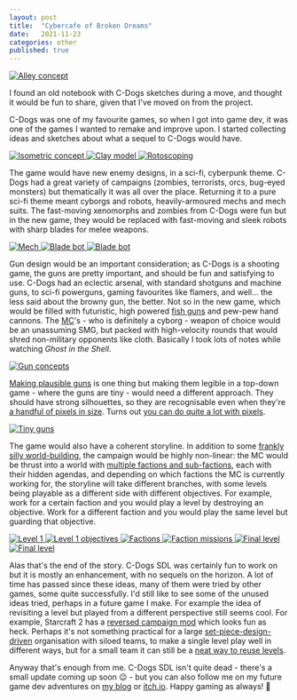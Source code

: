 ```yaml
---
layout: post
title:  "Cybercafe of Broken Dreams"
date:   2021-11-23
categories: other
published: true
---
```


<a
    href="https://raw.githubusercontent.com/cxong/cdogs-sdl/gh-pages/_posts/concept_alley.jpg"
    data-fancybox="gallery"
    data-caption="A blind Ice surrounded by a gang of Napoleons">
![Alley concept](https://raw.githubusercontent.com/cxong/cdogs-sdl/gh-pages/_posts/concept_alley_th.jpg)
</a>

I found an old notebook with C-Dogs sketches during a move, and thought it would be fun to share, given that I've moved on from the project.

C-Dogs was one of my favourite games, so when I got into game dev, it was one of the games I wanted to remake and improve upon. I started collecting ideas and sketches about what a sequel to C-Dogs would have.

<a
    href="https://raw.githubusercontent.com/cxong/cdogs-sdl/gh-pages/_posts/concept_iso.gif"
    data-fancybox="gallery-concept"
    data-caption="The new game would be isometric, which was totally cool in the late 90's. Also cool in the late 90's: female protagonist with purple hair, shooting lasers at enemy Guiles, in VBA-land. Truly the stuff of nightmares.">
![Isometric concept](https://raw.githubusercontent.com/cxong/cdogs-sdl/gh-pages/_posts/concept_iso.gif)
</a>
<a
    href="https://raw.githubusercontent.com/cxong/cdogs-sdl/gh-pages/_posts/clay.jpg"
    data-fancybox="gallery-concept"
    data-caption="To make sprites for the player character, I rotoscoped a clay model. Although this is more labour-intensive, it is much more fun and less painful than using 2000s-era Blender. Leg stumps on the bottom left.">
![Clay model](https://raw.githubusercontent.com/cxong/cdogs-sdl/gh-pages/_posts/clay_th.jpg)
</a>
<a
    href="https://raw.githubusercontent.com/cxong/cdogs-sdl/gh-pages/_posts/clay_roto.gif"
    data-fancybox="gallery-concept"
    data-caption="Rotate model to marked angle, take photo, repeat hundreds of times. Open photo in image editor, trace over the image, repeat hundreds of times. I don't recommend this workflow.">
![Rotoscoping](https://raw.githubusercontent.com/cxong/cdogs-sdl/gh-pages/_posts/clay_roto_th.jpg)
</a>

The game would have new enemy designs, in a sci-fi, cyberpunk theme. C-Dogs had a great variety of campaigns (zombies, terrorists, orcs, bug-eyed monsters) but thematically it was all over the place. Returning it to a pure sci-fi theme meant cyborgs and robots, heavily-armoured mechs and mech suits. The fast-moving xenomorphs and zombies from C-Dogs were fun but in the new game, they would be replaced with fast-moving and sleek robots with sharp blades for melee weapons.

<a
    href="https://raw.githubusercontent.com/cxong/cdogs-sdl/gh-pages/_posts/concept_mech.jpg"
    data-fancybox="gallery-char"
    data-caption="Medium-sized piloted mech, with large cockpit and redundant data-links to the gun mounts. Knees bent backward for optimal speed.">
![Mech](https://raw.githubusercontent.com/cxong/cdogs-sdl/gh-pages/_posts/concept_mech_th.jpg)
</a>
<a
    href="https://raw.githubusercontent.com/cxong/cdogs-sdl/gh-pages/_posts/concept_robot.jpg"
    data-fancybox="gallery-char"
    data-caption="The multi-functional arm blades on this robot can grapple, cut and thrust. Note the totally-extreme spiky decorations.">
![Blade bot](https://raw.githubusercontent.com/cxong/cdogs-sdl/gh-pages/_posts/concept_robot_th.jpg)
</a>
<a
    href="https://raw.githubusercontent.com/cxong/cdogs-sdl/gh-pages/_posts/concept_micro_copter.jpg"
    data-fancybox="gallery-char"
    data-caption="Micro attack helicopter, with one pilot/gunner. Vehicles typically would have small - often single - crews, and not much more powerful than infantry. This copter's main advantage is mobility, granting the ability to fly over obstacles and buildings.">
![Blade bot](https://raw.githubusercontent.com/cxong/cdogs-sdl/gh-pages/_posts/concept_micro_copter_th.jpg)
</a>

Gun design would be an important consideration; as C-Dogs is a shooting game, the guns are pretty important, and should be fun and satisfying to use. C-Dogs had an eclectic arsenal, with standard shotguns and machine guns, to sci-fi powerguns, gaming favourites like flamers, and well... the less said about the browny gun, the better. Not so in the new game, which would be filled with futuristic, high powered [fish guns](https://i.imgur.com/XhMYOmZ.jpg) and pew-pew hand cannons. The [MC][mc]'s - who is definitely a cyborg - weapon of choice would be an unassuming SMG, but packed with high-velocity rounds that would shred non-military opponents like cloth. Basically I took lots of notes while watching *Ghost in the Shell*.

<a
    href="https://raw.githubusercontent.com/cxong/cdogs-sdl/gh-pages/_posts/concept_guns.jpg"
    data-fancybox="gallery-gun"
    data-caption="Some common themes happening here, one of which is the oversized sights, which let you see through walls, or live-stream your kills, probably.">
![Gun concepts](https://raw.githubusercontent.com/cxong/cdogs-sdl/gh-pages/_posts/concept_guns_th.jpg)
</a>

[Making plausible guns](http://cxong.github.io/2019/01/how-to-design-a-gun) is one thing but making them legible in a top-down game - where the guns are tiny - would need a different approach. They should have strong silhouettes, so they are recognisable even when they're [a handful of pixels in size](https://opengameart.org/content/tiny-gun-icons-16x16). Turns out [you can do quite a lot with pixels](https://congusbongus.itch.io/tiny-gun-generator).

<a
    href="https://raw.githubusercontent.com/cxong/cdogs-sdl/gh-pages/_posts/concept_small_guns.jpg"
    data-fancybox="gallery-gun2"
    data-caption="Top: minimalist gun designs. Bottom: tetris">
![Tiny guns](https://raw.githubusercontent.com/cxong/cdogs-sdl/gh-pages/_posts/concept_small_guns_th.jpg)
</a>

The game would also have a coherent storyline. In addition to some [frankly silly world-building](https://docs.google.com/document/d/10yS-QoUl2Xa2mMOfuim6vV_KgS9w-FWsRcX7mMWtP38/edit?usp=sharing), the campaign would be highly non-linear: the MC would be thrust into a world with [multiple factions and sub-factions](http://cxong.github.io/2017/08/three-factions), each with their hidden agendas, and depending on which factions the MC is currently working for, the storyline will take different branches, with some levels being playable as a different side with different objectives. For example, work for a certain faction and you would play a level by destroying an objective. Work for a different faction and you would play the same level but guarding that objective.

<a
    href="https://raw.githubusercontent.com/cxong/cdogs-sdl/gh-pages/_posts/concept_level1.jpg"
    data-fancybox="gallery-story"
    data-caption="The first level puts the player in the deep end, literally: dropping them into a metropolis from a space elevator, and throwing a bunch of different objectives at them. The confusion is deliberate; depending on which objectives the player chooses, the storyline changes.">
![Level 1](https://raw.githubusercontent.com/cxong/cdogs-sdl/gh-pages/_posts/concept_level1_th.jpg)
</a>
<a
    href="https://raw.githubusercontent.com/cxong/cdogs-sdl/gh-pages/_posts/concept_level2.jpg"
    data-fancybox="gallery-story"
    data-caption="Example of branching objectives. Completing some opens up different follow-up objectives, which can be mutually exclusive, and even lead to different levels.">
![Level 1 objectives](https://raw.githubusercontent.com/cxong/cdogs-sdl/gh-pages/_posts/concept_level2_th.jpg)
</a>
<a
    href="https://raw.githubusercontent.com/cxong/cdogs-sdl/gh-pages/_posts/concept_level3.jpg"
    data-fancybox="gallery-story"
    data-caption="Completely original faction designs do not steal (TM). The factions and sub-factions have complex relationships with one-another, with some overt support but also secret support for others. It's all very plans-within-plans-within-plans.">
![Factions](https://raw.githubusercontent.com/cxong/cdogs-sdl/gh-pages/_posts/concept_level3_th.jpg)
</a>
<a
    href="https://raw.githubusercontent.com/cxong/cdogs-sdl/gh-pages/_posts/concept_level4.jpg"
    data-fancybox="gallery-story"
    data-caption="An example of a faction-specific mission tree. Aligning yourself with a faction (which could be through coercion) lets you play missions for them, and depending on how well you do (or even if you fail the objectives), the follow-up missions change. This is all very visual-novelly and not quite action-gamey, but hey as long as we're not actually making the game, we can Idea Guy all we want.">
![Faction missions](https://raw.githubusercontent.com/cxong/cdogs-sdl/gh-pages/_posts/concept_level4_th.jpg)
</a>
<a
    href="https://raw.githubusercontent.com/cxong/cdogs-sdl/gh-pages/_posts/concept_level5.jpg"
    data-fancybox="gallery-story"
    data-caption="The decision tree for the super-secret final level. No matter what the player has done previously, the same final level is played, because we're game-design gangstas who know about 'convexity'. But depending on the previous choices made by the player, the final level may have different objectives and choices, which ultimately gives us different endings. The notes here are deliberately vague, but the gist is that there's a big MacGuffin that all the factions are vying for, and one of them ends up with it and uses it for good or for awesome. I have since lost the notes for the actual storyline for this epic sci-fi thriller, which is great because it would have just proven what a terrible writer I am.">
![Final level](https://raw.githubusercontent.com/cxong/cdogs-sdl/gh-pages/_posts/concept_level5_th.jpg)
</a>
<a
    href="https://raw.githubusercontent.com/cxong/cdogs-sdl/gh-pages/_posts/concept_new_ogre_rampage.jpg"
    data-fancybox="gallery-story"
    data-caption="Just because the game would have a new main storyline doesn't mean the originals would be discarded! C-Dogs's Ogre Rampage is probably many players' first experience of the game, being the first campaign in the list of 5 in the base game. The first level was quite a good intro into the game, throwing the player into a massive firefight with enemy ogres and also plenty of human teammates. New C-Dogs would revamp this classic level but with even more features to ramp up the excitement - enemy ogres busting into a fortified compound via assault vehicles, breaching holes in the walls, and even catapulting infantry over them. Landmarks like radar dishes and watchtowers form cool set piece battles.">
![Final level](https://raw.githubusercontent.com/cxong/cdogs-sdl/gh-pages/_posts/concept_new_ogre_rampage_th.jpg)
</a>

Alas that's the end of the story. C-Dogs SDL was certainly fun to work on but it is mostly an enhancement, with no sequels on the horizon. A lot of time has passed since these ideas, many of them were tried by other games, some quite successfully. I'd still like to see some of the unused ideas tried, perhaps in a future game I make. For example the idea of revisiting a level but played from a different perspective still seems cool. For example, Starcraft 2 has a [reversed campaign mod](https://youtu.be/iz_Tu3eq2Kc) which looks fun as heck. Perhaps it's not something practical for a large [set-piece-design-driven](http://thegamedesignforum.com/features/GDH_4.html) organisation with siloed teams, to make a single level play well in different ways, but for a small team it can still be a [neat way to reuse levels](https://gamedev.stackexchange.com/q/83893/26250).

Anyway that's enough from me. C-Dogs SDL isn't quite dead - there's a small update coming up soon 😉 - but you can also follow me on my future game dev adventures on [my blog](http://cxong.github.io) or [itch.io](https://congusbongus.itch.io). Happy gaming as always! 🎉

[mc]: ## "Main Character"
